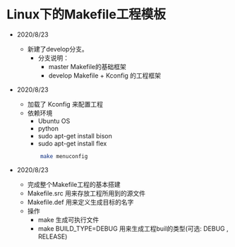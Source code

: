 # Linux下的Makefile工程模板
* 2020/8/23
  * 新建了develop分支。
    * 分支说明：
      * master  Makefile的基础框架
      * develop Makefile + Kconfig 的工程框架

* 2020/8/23
  * 加载了 Kconfig 来配置工程
  * 依赖环境
    * Ubuntu OS
    * python
    * sudo apt-get install bison
    * sudo apt-get install flex
    ```bash
        make menuconfig
    ```

* 2020/8/23
  * 完成整个Makefile工程的基本搭建
  * Makefile.src 用来存放工程所用到的源文件
  * Makefile.def 用来定义生成目标的名字
  * 操作
    * make  生成可执行文件
    * make BUILD_TYPE=DEBUG 用来生成工程buil的类型(可选:  DEBUG  , RELEASE)
  




